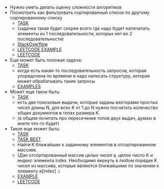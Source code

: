 - Нужно уметь делать оценку сложности алгоритмов
- Посмотреть как фильтровать сортированный список по другому сортированному списку
  - [TASK](practice/task_1.py)
  - (задачка такая будет скорее всего где надо будет напечатать элементы из 1 последовательности, которых нет во 2 последовательности)
  - [StackOverflow](https://ru.stackoverflow.com/questions/969031/python-%D0%9A%D0%B0%D0%BA-%D0%BE%D1%82%D1%81%D0%BE%D1%80%D1%82%D0%B8%D1%80%D0%BE%D0%B2%D0%B0%D1%82%D1%8C-%D1%81%D0%BF%D0%B8%D1%81%D0%BE%D0%BA-%D0%BD%D0%B0-%D0%BE%D1%81%D0%BD%D0%BE%D0%B2%D0%B5-%D0%B4%D1%80%D1%83%D0%B3%D0%BE%D0%B3%D0%BE-%D1%81%D0%BF%D0%B8%D1%81%D0%BA%D0%B0)
  - [LEETCODE EXAMPLE](https://leetcode.com/problems/sort-the-people/)
  - [LEETCODE](https://leetcode.com/problems/find-the-difference-of-two-arrays/)
- Еще может быть похожая задача: 
  - [TASK](practice/task_2.py)
  - когда есть какая-то последовательность запросов, которая упорядочена по времени и надо написать структуру, которая может обрабатывать такие запросы
  - [EXAMPLES](https://informatics.msk.ru/py-source/source/dir/240-348?page=4&cnt=50)
- Может еще такое быть: 
  - [TASK](practice/task_3.py)
  - есть две поисковые выдачи, которые заданы векторами простых чисел длины N, для всех K от 1 до N нужно посчитать количество общих документов в топах размера K.
  - (в общем почитать про пересечение топов двух выдач, думаю в инете что-то будет)
- Такое еще может быть:
  - [TASK](practice/task_4.py)
  - [TASK BEST](practice/task_4_best.py)
  - Найти K ближайших к заданному элементов в отсортированном массиве.
  - (Дан отсортированный массив целых чисел a, целое число K и индекс элемента index. Необходимо вернуть в любом порядке K чисел из массива, которые являются ближайшими по значению к элементу a[index] .)
  - [EXAMPLE](https://www.techiedelight.com/ru/find-k-closest-elements-to-given-value-array/)
  - [LEETCODE](https://leetcode.com/problems/find-k-closest-elements/)